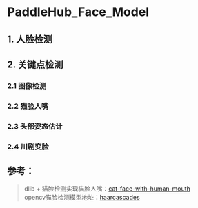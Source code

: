 # PaddleHub_Face_Model

## 1. 人脸检测

## 2. 关键点检测
### 2.1 图像检测

### 2.2 猫脸人嘴

### 2.3 头部姿态估计

### 2.4 川剧变脸

## 参考：
> dlib + 猫脸检测实现猫脸人嘴：[cat-face-with-human-mouth](https://github.com/wang-kangkang/cat-face-with-human-mouth)  
> opencv猫脸检测模型地址：[haarcascades](https://github.com/opencv/opencv/tree/master/data/haarcascades)  
